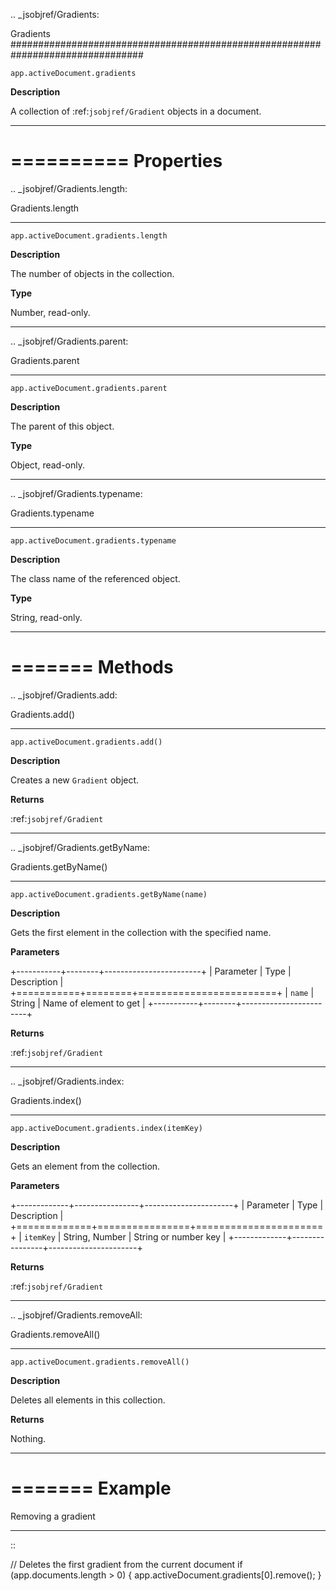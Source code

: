 .. _jsobjref/Gradients:

Gradients
################################################################################

``app.activeDocument.gradients``

**Description**

A collection of :ref:`jsobjref/Gradient` objects in a document.

----

==========
Properties
==========

.. _jsobjref/Gradients.length:

Gradients.length
********************************************************************************

``app.activeDocument.gradients.length``

**Description**

The number of objects in the collection.

**Type**

Number, read-only.

----

.. _jsobjref/Gradients.parent:

Gradients.parent
********************************************************************************

``app.activeDocument.gradients.parent``

**Description**

The parent of this object.

**Type**

Object, read-only.

----

.. _jsobjref/Gradients.typename:

Gradients.typename
********************************************************************************

``app.activeDocument.gradients.typename``

**Description**

The class name of the referenced object.

**Type**

String, read-only.

----

=======
Methods
=======

.. _jsobjref/Gradients.add:

Gradients.add()
********************************************************************************

``app.activeDocument.gradients.add()``

**Description**

Creates a new ``Gradient`` object.

**Returns**

:ref:`jsobjref/Gradient`

----

.. _jsobjref/Gradients.getByName:

Gradients.getByName()
********************************************************************************

``app.activeDocument.gradients.getByName(name)``

**Description**

Gets the first element in the collection with the specified name.

**Parameters**

+-----------+--------+------------------------+
| Parameter |  Type  |      Description       |
+===========+========+========================+
| ``name``  | String | Name of element to get |
+-----------+--------+------------------------+

**Returns**

:ref:`jsobjref/Gradient`

----

.. _jsobjref/Gradients.index:

Gradients.index()
********************************************************************************

``app.activeDocument.gradients.index(itemKey)``

**Description**

Gets an element from the collection.

**Parameters**

+-------------+----------------+----------------------+
|  Parameter  |      Type      |     Description      |
+=============+================+======================+
| ``itemKey`` | String, Number | String or number key |
+-------------+----------------+----------------------+

**Returns**

:ref:`jsobjref/Gradient`

----

.. _jsobjref/Gradients.removeAll:

Gradients.removeAll()
********************************************************************************

``app.activeDocument.gradients.removeAll()``

**Description**

Deletes all elements in this collection.

**Returns**

Nothing.

----

=======
Example
=======

Removing a gradient
********************************************************************************

::

  // Deletes the first gradient from the current document
  if (app.documents.length > 0) {
    app.activeDocument.gradients[0].remove();
  }
